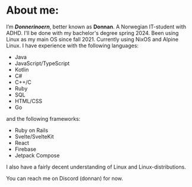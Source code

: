 # About me:
I’m ***Donnerinoern***, better known as **Donnan**. A Norwegian IT-student with ADHD. I'll be done with my bachelor's degree spring 2024. Been using Linux as my main OS since fall 2021. Currently using NixOS and Alpine Linux.
I have experience with the following languages:
- Java
- JavaScript/TypeScript
- Kotlin
- C#
- C++/C
- Ruby
- SQL
- HTML/CSS
- Go

and the following frameworks:
- Ruby on Rails
- Svelte/SvelteKit
- React
- Firebase
- Jetpack Compose

I also have a fairly decent understanding of Linux and Linux-distributions.

You can reach me on Discord (donnan) for now.

<!---
Donnerinoern/Donnerinoern is a ✨ special ✨ repository because its `README.md` (this file) appears on your GitHub profile.
You can click the Preview link to take a look at your changes.
--->
